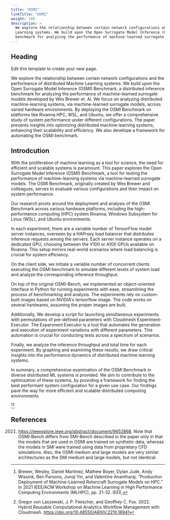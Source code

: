 ```yaml
---
title: "OSMI"
linkTitle: "OSMI"
weight: 100
description: >
  We explore the relationship between certain network configurations and the performance of distributed Machine
  Learning systems. We build upon the Open Surrogate Model Inference (OSMI) Benchmark, a distributed inference
  benchmark for analyzing the performance of machine-learned surrogate models
---
```


## Heading


Edit this template to create your new page.



We explore the relationship between certain network configurations and
the performance of distributed Machine Learning systems. We build upon
the Open Surrogate Model Inference (OSMI) Benchmark, a distributed
inference benchmark for analyzing the performance of machine-learned
surrogate models developed by Wes Brewer et. Al. We focus on analyzing
distributed machine-learning systems, via machine-learned surrogate
models, across varied hardware environments. By deploying the OSMI
Benchmark on platforms like Rivanna HPC, WSL, and Ubuntu, we offer a
comprehensive study of system performance under different
configurations. The paper presents insights into optimizing
distributed machine learning systems, enhancing their scalability and
efficiency. We also develope a framework for automating the OSMI
benchmark.


## Introdcution


With the proliferation of machine learning as a tool for science, the
need for efficient and scalable systems is paramount. This paper
explores the Open Surrogate Model Inference (OSMI) Benchmark, a tool
for testing the performance of machine-learning systems via
machine-learned surrogate models. The OSMI Benchmark, originally
created by Wes Brewer and colleagues, serves to evaluate various
configurations and their impact on system performance.

Our research pivots around the deployment and analysis of the OSMI
Benchmark across various hardware platforms, including the
high-performance computing (HPC) system Rivanna, Windows Subsystem for
Linux (WSL), and Ubuntu environments.

In each experiment, there are a variable number of TensorFlow model
server instances, overseen by a HAProxy load balancer that distributes
inference requests among the servers. Each server instance operates on
a dedicated GPU, choosing between the V100 or A100 GPUs available on
Rivanna. This setup mirrors real-world scenarios where load balancing
is crucial for system efficiency.

On the client side, we initiate a variable number of concurrent
clients executing the OSMI benchmark to simulate different levels of
system load and analyze the corresponding inference throughput.

On top of the original OSMI-Bench, we implemented an object-oriented
interface in Python for running experiments with ease, streamlining
the process of benchmarking and analysis. The experiments rely on
custom-built images based on NVIDIA's tensorflow image. The code works
on several hardwares, assuming the proper images are built.

Additionally, We develop a script for launching simultaneous
experiments with permutations of pre-defined parameters with Cloudmesh
Experiment-Executor. The Experiment Executor is a tool that automates
the generation and execution of experiment variations with different
parameters. This automation is crucial for conducting tests across a
spectrum of scenarios.

Finally, we analyze the inference throughput and total time for each
experiment. By graphing and examining these results, we draw critical
insights into the performance dynamics of distributed machine learning
systems.

In summary, a comprehensive examination of the OSMI Benchmark in
diverse distributed ML systems is provided. We aim to contribute to
the optimization of these systems, by providing a framework for
finding the best performant system configuration for a given use
case. Our findings pave the way for more efficient and scalable
distributed computing environments.

[^1][^2]

## References

[^1]: Brewer, Wesley, Daniel Martinez, Mathew Boyer, Dylan Jude, Andy
Wissink, Ben Parsons, Junqi Yin, and Valentine Anantharaj. "Production
Deployment of Machine-Learned Rotorcraft Surrogate Models on HPC." In
2021 IEEE/ACM Workshop on Machine Learning in High Performance
Computing Environments (MLHPC), pp. 21-32. IEEE,
2021. <https://ieeexplore.ieee.org/abstract/document/9652868>. Note
that OSMI-Bench differs from SMI-Bench described in the paper only in
that the models that are used in OSMI are trained on synthetic data,
whereas the models in SMI were trained using data from proprietary CFD
simulations. Also, the OSMI medium and large models are very similar
architectures as the SMI medium and large models, but not identical.


[^2]: Gregor von Laszewski, J. P. Fleischer, and Geoffrey
C. Fox. 2022. Hybrid Reusable Computational Analytics Workflow
Management with Cloudmesh. https://doi.org/10.48550/ARXIV.2210.16941

